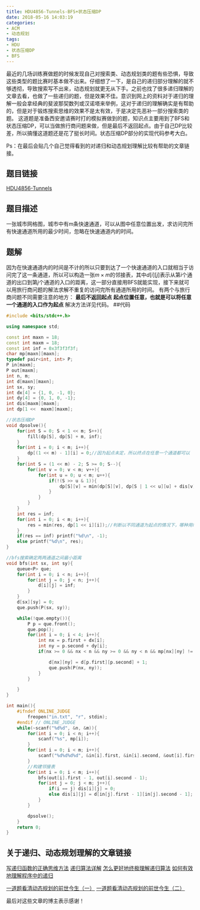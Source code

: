 ```yaml
---
title: HDU4856-Tunnels-BFS+状态压缩DP
date: 2018-05-16 14:03:19
categories:
- ACM
- 动态规划
tags:
- HDU
- 状态压缩DP
- BFS
---
```

最近的几场训练赛做题的时候发现自己对搜索类、动态规划类的题有些恐惧，导致这些类型的题比赛时基本做不出来。仔细想了一下，是自己的递归部分理解的就不够透彻，导致搜索写不出来，动态规划就更无从下手。之前也找了很多递归理解的文章去看，也做了一些递归的题，但是效果不佳。意识到网上的资料对于递归的理解一般会拿经典的斐波那契数列或汉诺塔来举例，这对于递归的理解确实是有帮助的，但是对于锻炼搜索思维的效果不是太有效，于是决定先恶补一部分搜索类的题。
这道题是准备西安邀请赛时打的模拟赛做到的题，知识点主要用到了BFS和状态压缩DP，可以当做旅行商问题来做，但是最后不返回起点。由于自己DP比较差，所以搞懂这道题还是花了挺长时间。状态压缩DP部分的实现代码参考大白。

Ps：在最后会贴几个自己觉得看到的对递归和动态规划理解比较有帮助的文章链接。
<!-- more -->
## 题目链接
[HDU4856-Tunnels](http://acm.hdu.edu.cn/showproblem.php?pid=4856)
## 题目描述
一张城市网格图，城市中有m条快速通道，可以从图中任意位置出发，求访问完所有快速通道所用的最少时间，忽略在快速通道内的时间。
## 题解
因为在快速通道内的时间是不计的所以只要到达了一个快速通道的入口就相当于访问完了这一条通道，所以可以构造一张$m×m$的邻接表，其中$d[i][j]$表示从第$i$个通道的出口到第$j$个通道的入口的距离，这一部分直接用BFS就能实现，接下来就可以用旅行商问题的解法求解不重复的访问完所有通道所用的时间。
有两个与旅行商问题不同需要注意的地方：
**最后不返回起点**
**起点位置任意，也就是可以将任意一个通道的入口作为起点**
解决方法详见代码。
##代码
```C++
#include <bits/stdc++.h>

using namespace std;

const int maxn = 18;
const int maxm = 18;
const int inf = 0x3f3f3f3f;
char mp[maxn][maxn];
typedef pair<int, int> P;
P in[maxm];
P out[maxm];
int n, m;
int d[maxn][maxn];
int sx, sy;
int dx[4] = {1, 0, -1, 0};
int dy[4] = {0, 1, 0, -1};
int dis[maxm][maxm];
int dp[1 <<  maxm][maxm];

//状态压缩DP
void dpsolve(){
    for(int S = 0; S < 1 << m; S++){
        fill(dp[S], dp[S] + m, inf);
    }
    for(int i = 0; i < m; i++){
        dp[(1 << m) - 1][i] = 0;//因为起点未定，所以终点在任意一个通道都可以
    }
    for(int S = (1 << m) - 2; S >= 0; S--){
        for(int v = 0; v < m; v++){
            for(int u = 0; u < m; u++){
                if(!(S >> u & 1)){
                    dp[S][v] = min(dp[S][v], dp[S | 1 << u][u] + dis[v][u]);
                }
            }
        }
    }
    int res = inf;
    for(int i = 0; i < m; i++){
        res = min(res, dp[1 << i][i]);//判断以不同通道为起点的情况下，哪种用时最短
    }
    if(res == inf) printf("%d\n", -1);
    else printf("%d\n", res);
}

//bfs搜索确定两两通道之间最小距离
void bfs(int sx, int sy){
    queue<P> que;
    for(int i = 0; i < n; i++){
        for(int j = 0; j < n; j++){
            d[i][j] = inf;
        }
    }
    d[sx][sy] = 0;
    que.push(P(sx, sy));

    while(!que.empty()){
        P p = que.front();
        que.pop();
        for(int i = 0; i < 4; i++){
            int nx = p.first + dx[i];
            int ny = p.second + dy[i];
            if(nx >= 0 && nx < n && ny >= 0 && ny < n && mp[nx][ny] != '#' && d[nx][ny] == inf){

                d[nx][ny] = d[p.first][p.second] + 1;
                que.push(P(nx, ny));
            }
        }

    }
}

int main(){
    #ifndef ONLINE_JUDGE
        freopen("in.txt", "r", stdin);
    #endif // ONLINE_JUDGE
    while(~scanf("%d%d", &n, &m)){
        for(int i = 0; i < n; i++){
            scanf("%s", mp[i]);
        }
        for(int i = 0; i < m; i++){
            scanf("%d%d%d%d", &in[i].first, &in[i].second, &out[i].first, &out[i].second);
        }
        //构建邻接表
        for(int i = 0; i < m; i++){
            bfs(out[i].first - 1, out[i].second - 1);
            for(int j = 0; j < m; j++){
                if(i == j) dis[i][j] = 0;
                else dis[i][j] = d[in[j].first - 1][in[j].second - 1];
            }
        }

        dpsolve();
    }
    return 0;
}
```
## 关于递归、动态规划理解的文章链接
[写递归函数的正确思维方法](https://blog.csdn.net/vagrxie/article/details/8470798)
[递归算法详解](https://chenqx.github.io/2014/09/29/Algorithm-Recursive-Programming/)
[怎么更好地终极理解递归算法](https://blog.csdn.net/StruggleShu/article/details/51051140)
[如何有效地理解程序中的递归](https://blog.csdn.net/qq_34773981/article/details/79225588)

[一道题看清动态规划的前世今生（一）](http://www.importnew.com/27323.html)
[一道题看清动态规划的前世今生（二）](http://www.importnew.com/27444.html)

最后对这些文章的博主表示感谢！
